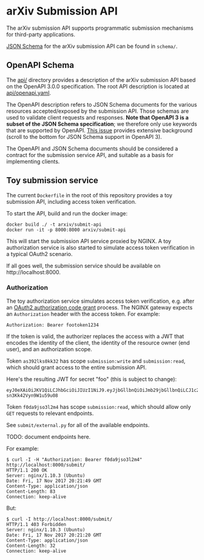 # arXiv Submission API

The arXiv submission API supports programmatic submission mechanisms for
third-party applications.

[JSON Schema](json-schema.org) for the arXiv submission API can be found in
``schema/``.

## OpenAPI Schema

The [api/](api/) directory provides a description of the arXiv submission API based
on the OpenAPI 3.0.0 specification. The root API description is located at
[api/openapi.yaml](api/openapi.yaml).

The OpenAPI description refers to JSON Schema documents for the various
resources accepted/exposed by the submission API. Those schemas are used to
validate client requests and responses. **Note that OpenAPI 3 is a subset of
the JSON Schema specification**; we therefore only use keywords that are
supported by OpenAPI. [This issue](https://github.com/OAI/OpenAPI-Specification/issues/333)
provides extensive background (scroll to the bottom for JSON Schema support
in OpenAPI 3).

The OpenAPI and JSON Schema documents should be considered a contract for the
submission service API, and suitable as a basis for implementing clients.

## Toy submission service

The current ``Dockerfile`` in the root of this repository provides a toy
submission API, including access token verification.

To start the API, build and run the docker image:

```
docker build ./ -t arxiv/submit-api
docker run -it -p 8000:8000 arxiv/submit-api
```

This will start the submission API service proxied by NGINX. A toy
authorization service is also started to simulate access token verification
in a typical OAuth2 scenario.

If all goes well, the submission service should be available on
http://localhost:8000.

### Authorization

The toy authorization service simulates access token verification, e.g. after
an [OAuth2 authorization code grant](https://tools.ietf.org/html/rfc6749#section-4.1)
process. The NGINX gateway expects an ``Authorization`` header with the
access token. For example:

``Authorization: Bearer footoken1234``

If the token is valid, the authorizer replaces the access with a JWT that
encodes the identity of the client, the identity of the resource owner (end
user), and an authorization scope.

Token ``as392lks0kk32`` has scope ``submission:write`` and ``submission:read``,
which should grant access to the entire submission API.

Here's the resulting JWT for secret "foo" (this is subject to change):

```
eyJ0eXAiOiJKV1QiLCJhbGciOiJIUzI1NiJ9.eyJjbGllbnQiOiJmb29jbGllbnQiLCJ1c2VyIjoiZm9vdXNlciIsInNjb3BlIjpbInN1Ym1pc3Npb246d3JpdGUiLCJzdWJtaXNzaW9uOnJlYWQiXX0.253M954JUBpokfyP1CEHyk1-sn3Kk42Vyn9W1u59u08
```

Token ``f0da9jso3l2m4`` has scope ``submission:read``, which should allow only
``GET`` requests to relevant endpoints.

See ``submit/external.py`` for all of the available endpoints.

TODO: document endpoints here.

For example:

```
$ curl -I -H "Authorization: Bearer f0da9jso3l2m4" http://localhost:8000/submit/
HTTP/1.1 200 OK
Server: nginx/1.10.3 (Ubuntu)
Date: Fri, 17 Nov 2017 20:21:49 GMT
Content-Type: application/json
Content-Length: 83
Connection: keep-alive
```

But:

```
$ curl -I http://localhost:8000/submit/
HTTP/1.1 403 Forbidden
Server: nginx/1.10.3 (Ubuntu)
Date: Fri, 17 Nov 2017 20:21:20 GMT
Content-Type: application/json
Content-Length: 32
Connection: keep-alive
```
